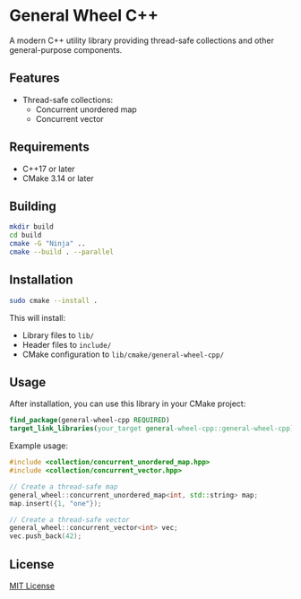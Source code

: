 # General Wheel C++

A modern C++ utility library providing thread-safe collections and other general-purpose components.

## Features

- Thread-safe collections:
  - Concurrent unordered map
  - Concurrent vector 

## Requirements

- C++17 or later
- CMake 3.14 or later

## Building

```bash
mkdir build
cd build
cmake -G "Ninja" ..
cmake --build . --parallel
```

## Installation

```bash
sudo cmake --install .
```

This will install:
- Library files to `lib/`
- Header files to `include/`
- CMake configuration to `lib/cmake/general-wheel-cpp/`

## Usage

After installation, you can use this library in your CMake project:

```cmake
find_package(general-wheel-cpp REQUIRED)
target_link_libraries(your_target general-wheel-cpp::general-wheel-cpp)
```

Example usage:

```cpp
#include <collection/concurrent_unordered_map.hpp>
#include <collection/concurrent_vector.hpp>

// Create a thread-safe map
general_wheel::concurrent_unordered_map<int, std::string> map;
map.insert({1, "one"});

// Create a thread-safe vector
general_wheel::concurrent_vector<int> vec;
vec.push_back(42);
```



## License

[MIT License](LICENSE)